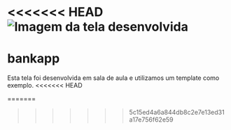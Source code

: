 <<<<<<< HEAD
![Imagem da tela desenvolvida](https://github.com/acofernandess/bankapp1/blob/main/asset/img/bankapp.jpg)
=======


# bankapp

Esta tela foi desenvolvida em sala de aula e utilizamos um template como exemplo.
<<<<<<< HEAD

=======
>>>>>>> 5c15ed4a6a844db8c2e7e13ed31a17e756f62e59
